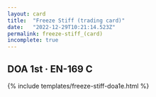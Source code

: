 ```yaml
---
layout: card
title:  "Freeze Stiff (trading card)"
date:   "2022-12-29T10:21:14.523Z"
permalink: freeze-stiff_(card)
incomplete: true
---
```


## DOA 1st &middot; EN-169 C

{% include templates/freeze-stiff-doa1e.html %}
